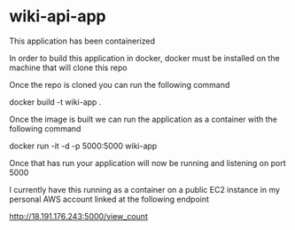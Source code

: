 # wiki-api-app
This application has been containerized


In order to build this application in docker, docker must be installed on the machine that will clone this repo


Once the repo is cloned you can run the following command


docker build -t wiki-app .


Once the image is built we can run the application as a container with the following command


docker run -it -d -p 5000:5000 wiki-app


Once that has run your application will now be running and listening on port 5000


I currently have this running as a container on a public EC2 instance in my personal AWS account linked at the following endpoint


http://18.191.176.243:5000/view_count 
